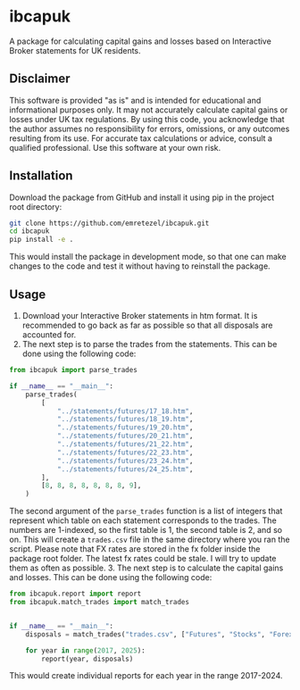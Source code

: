 # ibcapuk
A package for calculating capital gains and losses based on Interactive Broker statements for UK residents.

## Disclaimer
This software is provided "as is" and is intended for educational and informational purposes only. 
It may not accurately calculate capital gains or losses under UK tax regulations. By using this code, 
you acknowledge that the author assumes no responsibility for errors, omissions, or any outcomes resulting 
from its use. For accurate tax calculations or advice, consult a qualified professional. 
Use this software at your own risk.

## Installation
Download the package from GitHub and install it using pip in the project root directory:
```bash
git clone https://github.com/emretezel/ibcapuk.git
cd ibcapuk
pip install -e .
```
This would install the package in development mode, so that one can make changes to the code and test it 
without having to reinstall the package.

## Usage
1. Download your Interactive Broker statements in htm format. It is recommended to go back as far as possible 
so that all disposals are accounted for.
2. The next step is to parse the trades from the statements. This can be done using the following code:
```python
from ibcapuk import parse_trades

if __name__ == "__main__":
    parse_trades(
        [
            "../statements/futures/17_18.htm",
            "../statements/futures/18_19.htm",
            "../statements/futures/19_20.htm",
            "../statements/futures/20_21.htm",
            "../statements/futures/21_22.htm",
            "../statements/futures/22_23.htm",
            "../statements/futures/23_24.htm",
            "../statements/futures/24_25.htm",
        ],
        [8, 8, 8, 8, 8, 8, 8, 9],
    )
```
The second argument of the `parse_trades` function is a list of integers that represent which table on each statement
corresponds to the trades. The numbers are 1-indexed, so the first table is 1, the second table is 2, and so on.
This will create a `trades.csv` file in the same directory where you ran the script. Please note that FX rates are 
stored in the fx folder inside the package root folder. The latest fx rates could be stale. I will try to update them
as often as possible.
3. The next step is to calculate the capital gains and losses. This can be done using the following code:
```python
from ibcapuk.report import report
from ibcapuk.match_trades import match_trades


if __name__ == "__main__":
    disposals = match_trades("trades.csv", ["Futures", "Stocks", "Forex"])

    for year in range(2017, 2025):
        report(year, disposals)
```
This would create individual reports for each year in the range 2017-2024.
